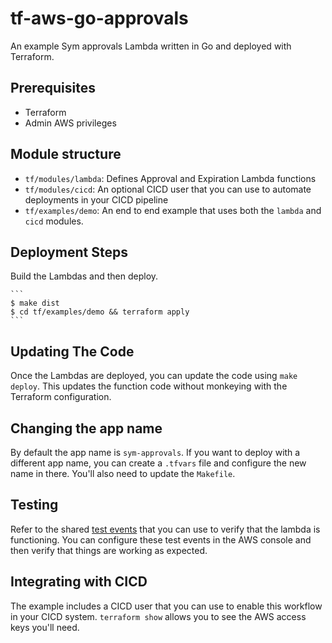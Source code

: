 # tf-aws-go-approvals

An example Sym approvals Lambda written in Go and deployed with Terraform.

## Prerequisites

* Terraform
* Admin AWS privileges

## Module structure

* `tf/modules/lambda`: Defines Approval and Expiration Lambda functions
* `tf/modules/cicd`: An optional CICD user that you can use to automate deployments in your CICD pipeline
* `tf/examples/demo`: An end to end example that uses both the `lambda` and `cicd` modules.

## Deployment Steps

Build the Lambdas and then deploy.

    ```
    $ make dist
    $ cd tf/examples/demo && terraform apply
    ```

## Updating The Code

Once the Lambdas are deployed, you can update the code using `make deploy`. This updates the function code without monkeying with the Terraform configuration.

## Changing the app name

By default the app name is `sym-approvals`. If you want to deploy with a different app name, you can create a `.tfvars` file and configure the new name in there. You'll also need to update the `Makefile`.

## Testing

Refer to the shared [test events](../test) that you can use to verify that the lambda is functioning. You can configure these test events in the AWS console and then verify that things are working as expected.

## Integrating with CICD

The example includes a CICD user that you can use to enable this workflow in your CICD system. `terraform show` allows you to see the AWS access keys you'll need.
